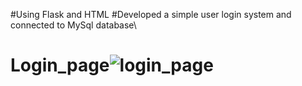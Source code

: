 #Using Flask and HTML 
#Developed a simple user login system and connected to MySql database\
# Login_page![login_page](https://github.com/merajuddin9035/Login_page/assets/118687409/83b9e405-0c34-4f30-aa2f-0570149fb04a)
